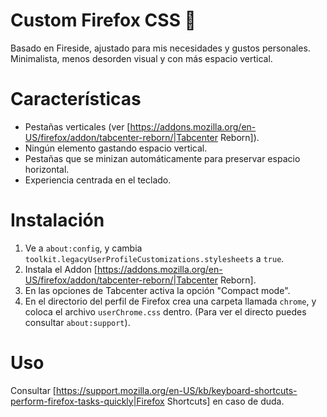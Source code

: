 # Custom Firefox CSS 🦊
Basado en Fireside, ajustado para mis necesidades y gustos personales. Minimalista, menos desorden visual y con más espacio vertical.

# Características
* Pestañas verticales (ver [https://addons.mozilla.org/en-US/firefox/addon/tabcenter-reborn/|Tabcenter Reborn]).
* Ningún elemento gastando espacio vertical.
* Pestañas que se minizan automáticamente para preservar espacio horizontal.
* Experiencia centrada en el teclado.

# Instalación
1. Ve a `about:config`, y cambia `toolkit.legacyUserProfileCustomizations.stylesheets` a `true`.
2. Instala el Addon  [https://addons.mozilla.org/en-US/firefox/addon/tabcenter-reborn/|Tabcenter Reborn].
3. En las opciones de Tabcenter activa la opción "Compact mode".
4. En el directorio del perfil de Firefox crea una carpeta llamada `chrome`, y coloca el archivo `userChrome.css` dentro. (Para ver el directo puedes consultar `about:support`).

# Uso
Consultar [https://support.mozilla.org/en-US/kb/keyboard-shortcuts-perform-firefox-tasks-quickly|Firefox Shortcuts] en caso de duda.
